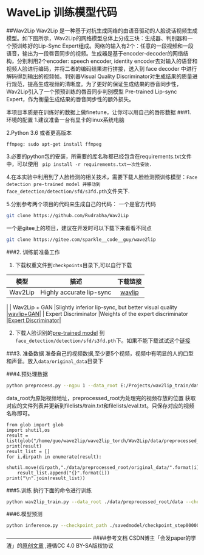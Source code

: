 # WaveLip 训练模型代码

##Wav2Lip
Wav2Lip 是一种基于对抗生成网络的由语音驱动的人脸说话视频生成模型。如下图所示，Wav2Lip的网络模型总体上分成三块：生成器、判别器和一个预训练好的Lip-Sync Expert组成。网络的输入有2个：任意的一段视频和一段语音，输出为一段唇音同步的视频。生成器是基于encoder-decoder的网络结构，分别利用2个encoder: speech encoder, identity encoder去对输入的语音和视频人脸进行编码，并将二者的编码结果进行拼接，送入到 face decoder 中进行解码得到输出的视频帧。判别器Visual Quality Discriminator对生成结果的质量进行规范，提高生成视频的清晰度。为了更好的保证生成结果的唇音同步性，Wav2Lip引入了一个预预训练的唇音同步判别模型 Pre-trained Lip-sync Expert，作为衡量生成结果的唇音同步性的额外损失。

本项目本质是在训练好的数据上做finetune，让你可以用自己的唇形数据
###1. 环境的配置
1.建议准备一台有显卡的linux系统电脑

2.Python 3.6 或者更高版本
```code
ffmpeg: sudo apt-get install ffmpeg
```
3.必要的python包的安装，所需要的库名称都已经包含在requirements.txt文件中，可以使用
` pip install -r requirements.txt一次性安装.`

4.在本实验中利用到了人脸检测的相关技术，需要下载人脸检测预训练模型：`Face detection pre-trained model 并移动到 face_detection/detection/sfd/s3fd.pth`文件夹下.

5.分别参考两个项目的代码来生成自己的代码：
一个是官方代码
```bash
git clone https://github.com/Rudrabha/Wav2Lip
```
一个是gitee上的项目，建议在开发时可以下载下来看看不同点
```bash
git clone https://gitee.com/sparkle__code__guy/wave2lip
```

###2. 训练前准备工作
1. 下载权重文件到`checkpoints`目录下,可以自行下载

|  模型  |	描述	 |  下载链接 |
|:-------:|:-------:|:-------:|
|  Wav2Lip  |Highly accurate lip-sync	|[wavlip](https://gitee.com/link?target=https%3A%2F%2Fiiitaphyd-my.sharepoint.com%2F%3Au%3A%2Fg%2Fpersonal%2Fradrabha_m_research_iiit_ac_in%2FEb3LEzbfuKlJiR600lQWRxgBIY27JZg80f7V9jtMfbNDaQ%3Fe%3DTBFBVW)
|
|  Wav2Lip + GAN	|Slightly inferior lip-sync, but better visual quality	|[wavlip+GAN](https://gitee.com/link?target=https%3A%2F%2Fiiitaphyd-my.sharepoint.com%2F%3Au%3A%2Fg%2Fpersonal%2Fradrabha_m_research_iiit_ac_in%2FEdjI7bZlgApMqsVoEUUXpLsBxqXbn5z8VTmoxp55YNDcIA%3Fe%3Dn9ljGW)|
|  Expert Discriminator	|Weights of the expert discriminator	|[Expert Discriminator](https://iiitaphyd-my.sharepoint.com/personal/radrabha_m_research_iiit_ac_in/_layouts/15/onedrive.aspx?id=%2Fpersonal%2Fradrabha%5Fm%5Fresearch%5Fiiit%5Fac%5Fin%2FDocuments%2FWav2Lip%5FModels%2Flipsync%5Fexpert%2Epth&parent=%2Fpersonal%2Fradrabha%5Fm%5Fresearch%5Fiiit%5Fac%5Fin%2FDocuments%2FWav2Lip%5FModels&ga=1)|

2. 下载人脸识别的[pre-trained model](https://gitee.com/link?target=https%3A%2F%2Fwww.adrianbulat.com%2Fdownloads%2Fpython-fan%2Fs3fd-619a316812.pth) 到`face_detection/detection/sfd/s3fd.pth`下。如果不能下载试试这个[链接](https://gitee.com/link?target=https%3A%2F%2Fiiitaphyd-my.sharepoint.com%2F%3Au%3A%2Fg%2Fpersonal%2Fprajwal_k_research_iiit_ac_in%2FEZsy6qWuivtDnANIG73iHjIBjMSoojcIV0NULXV-yiuiIg%3Fe%3DqTasa8)

###3. 准备数据
准备自己的视频数据,至少要5个视频，视频中有明显的人的口型和声音。放入`data/original_data`目录下

###4.预处理数据

```bash
python preprocess.py --ngpu 1 --data_root E:/Projects/wav2lip_train/data/original_data --preprocessed_root E:/Projects/wav2lip_train/data/preprocessed_root --batch_size 8
```
data_root为原始视频地址，preprocessed_root为处理完的视频存放的位置
获取对应的文件列表并更新到filelists/train.txt和filelists/eval.txt。只保存对应的视频名称即可。
```code
from glob import glob
import shutil,os
result = list(glob("/home/guo/wave2lip/wave2lip_torch/Wav2Lip/data/preprocessed_root/original_data/*"))
print(result)
result_list = []
for i,dirpath in enumerate(result):
    shutil.move(dirpath,"./data/preprocessed_root/original_data/".format(i))
    result_list.append("{}".format(i))
print("\n".join(result_list))
```

###5.训练
执行下面的命令进行训练
```bash
python wav2lip_train.py --data_root ./data/preprocessed_root/data --checkpoint_dir ./savedmodel --syncnet_checkpoint_path ./checkpoints/lipsync_expert.pth
```

###6.模型预测
```bash
python inference.py --checkpoint_path ./savedmodel/checkpoint_step000000001.pth --face ./input/test.mp4 --audio ./input/audio.wav --out-file ./output
```
————————————————
####参考文档
CSDN博主「会发paper的学渣」的[原创文章](https://blog.csdn.net/sslfk/article/details/123419704) ,遵循CC 4.0 BY-SA版权协议


